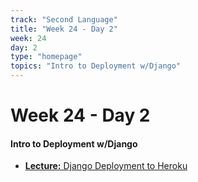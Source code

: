 ```yaml
---
track: "Second Language"
title: "Week 24 - Day 2"
week: 24
day: 2
type: "homepage"
topics: "Intro to Deployment w/Django"
---
```


# Week 24 - Day 2

#### Intro to Deployment w/Django

- [**Lecture:** Django Deployment to Heroku](/second-language/week-24/day-2/lecture-materials/deploy-django-to-heroku)

